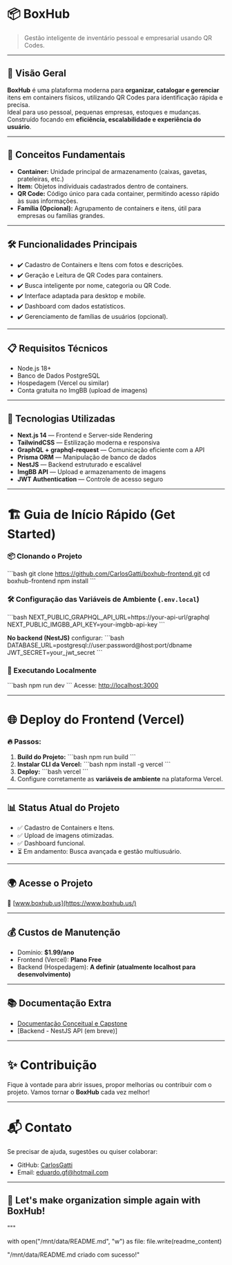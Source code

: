# 📦 **BoxHub**  
> Gestão inteligente de inventário pessoal e empresarial usando QR Codes.

---

## 📖 **Visão Geral**  

**BoxHub** é uma plataforma moderna para **organizar, catalogar e gerenciar** itens em containers físicos, utilizando QR Codes para identificação rápida e precisa.  
Ideal para uso pessoal, pequenas empresas, estoques e mudanças.  
Construído focando em **eficiência, escalabilidade e experiência do usuário**.

---

## 🚀 **Conceitos Fundamentais**  

- **Container:** Unidade principal de armazenamento (caixas, gavetas, prateleiras, etc.)
- **Item:** Objetos individuais cadastrados dentro de containers.
- **QR Code:** Código único para cada container, permitindo acesso rápido às suas informações.
- **Família (Opcional):** Agrupamento de containers e itens, útil para empresas ou famílias grandes.

---

## 🛠 **Funcionalidades Principais**

- ✔️ Cadastro de Containers e Itens com fotos e descrições.
- ✔️ Geração e Leitura de QR Codes para containers.
- ✔️ Busca inteligente por nome, categoria ou QR Code.
- ✔️ Interface adaptada para desktop e mobile.
- ✔️ Dashboard com dados estatísticos.
- ✔️ Gerenciamento de famílias de usuários (opcional).

---

## 📋 **Requisitos Técnicos**

- Node.js 18+
- Banco de Dados PostgreSQL
- Hospedagem (Vercel ou similar)
- Conta gratuita no ImgBB (upload de imagens)

---

## 🧠 **Tecnologias Utilizadas**

- **Next.js 14** — Frontend e Server-side Rendering
- **TailwindCSS** — Estilização moderna e responsiva
- **GraphQL + graphql-request** — Comunicação eficiente com a API
- **Prisma ORM** — Manipulação de banco de dados
- **NestJS** — Backend estruturado e escalável
- **ImgBB API** — Upload e armazenamento de imagens
- **JWT Authentication** — Controle de acesso seguro

---

# 🏗 **Guia de Início Rápido (Get Started)**  

### 📦 Clonando o Projeto

\`\`\`bash
git clone https://github.com/CarlosGatti/boxhub-frontend.git
cd boxhub-frontend
npm install
\`\`\`

### 🛠 Configuração das Variáveis de Ambiente (`.env.local`)

\`\`\`bash
NEXT_PUBLIC_GRAPHQL_API_URL=https://your-api-url/graphql
NEXT_PUBLIC_IMGBB_API_KEY=your-imgbb-api-key
\`\`\`

**No backend (NestJS)** configurar:
\`\`\`bash
DATABASE_URL=postgresql://user:password@host:port/dbname
JWT_SECRET=your_jwt_secret
\`\`\`

### 🚀 Executando Localmente

\`\`\`bash
npm run dev
\`\`\`
Acesse: [http://localhost:3000](http://localhost:3000)

---

# 🌐 **Deploy do Frontend (Vercel)**

### 🔥 Passos:

1. **Build do Projeto:**
   \`\`\`bash
   npm run build
   \`\`\`
2. **Instalar CLI da Vercel:**
   \`\`\`bash
   npm install -g vercel
   \`\`\`
3. **Deploy:**
   \`\`\`bash
   vercel
   \`\`\`
4. Configure corretamente as **variáveis de ambiente** na plataforma Vercel.

---

## 📊 **Status Atual do Projeto**

- ✅ Cadastro de Containers e Itens.
- ✅ Upload de imagens otimizadas.
- ✅ Dashboard funcional.
- ⏳ Em andamento: Busca avançada e gestão multiusuário.

---

## 🌍 **Acesse o Projeto**

🔗 [www.boxhub.us](https://www.boxhub.us/)

---

## 💰 **Custos de Manutenção**

- Domínio: **$1.99/ano**  
- Frontend (Vercel): **Plano Free**  
- Backend (Hospedagem): **A definir (atualmente localhost para desenvolvimento)**

---

## 📚 **Documentação Extra**

- [Documentação Conceitual e Capstone](https://github.com/CarlosGatti/umass-bootcamp/blob/main/projects/78-project-capstone/Capstone.md)
- [Backend - NestJS API (em breve)]

---

# ✨ **Contribuição**

Fique à vontade para abrir issues, propor melhorias ou contribuir com o projeto. Vamos tornar o **BoxHub** cada vez melhor!

---

# 📬 **Contato**

Se precisar de ajuda, sugestões ou quiser colaborar:

- GitHub: [CarlosGatti](https://github.com/CarlosGatti)
- Email: [eduardo.gf@hotmail.com](mailto:eduardo.gf@hotmail.com)

---

## 🚀 Let's make organization simple again with **BoxHub**!
"""

with open("/mnt/data/README.md", "w") as file:
    file.write(readme_content)

"/mnt/data/README.md criado com sucesso!"
